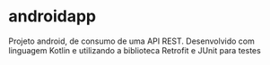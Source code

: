 # androidapp
Projeto android, de consumo de uma API REST. Desenvolvido com linguagem Kotlin e utilizando a biblioteca Retrofit e JUnit para testes
